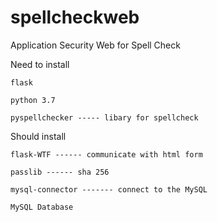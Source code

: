 # spellcheckweb
Application Security Web for Spell Check

Need to install

    flask

    python 3.7
  
    pyspellchecker ----- libary for spellcheck

Should install

    flask-WTF ------ communicate with html form

    passlib ------ sha 256

	mysql-connector ------- connect to the MySQL
	
	MySQL Database